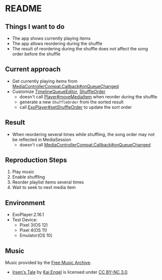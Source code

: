 # README

## Things I want to do

* The app shows currently playing items
* The app allows reordering during the shuffle
* The result of reordering during the shuffle does not affect the song order before the shuffle

## Current approach

* Get currently playing items from [MediaControllerCompat.Callback#onQueueChanged](https://developer.android.com/reference/kotlin/android/support/v4/media/session/MediaControllerCompat.Callback#onqueuechanged)
* Customize [TimelineQueueEditor](https://exoplayer.dev/doc/reference/com/google/android/exoplayer2/ext/mediasession/TimelineQueueEditor.html), [ShuffleOrder](https://exoplayer.dev/doc/reference/com/google/android/exoplayer2/source/ShuffleOrder.html)
  * doesn't call [Player#moveMediaItem](https://exoplayer.dev/doc/reference/com/google/android/exoplayer2/Player.html#moveMediaItem(int,int)) when reorder during the shuffle
  * generate a new `ShuffleOrder` from the sorted result
  * call [ExoPlayer#setShuffleOrder](https://exoplayer.dev/doc/reference/com/google/android/exoplayer2/ExoPlayer.html#setShuffleOrder(com.google.android.exoplayer2.source.ShuffleOrder)) to update the sort order

## Result

* When reordering several times while shuffling, the song order may not be reflected in MediaSession
  * doesn't call [MediaControllerCompat.Callback#onQueueChanged](https://developer.android.com/reference/kotlin/android/support/v4/media/session/MediaControllerCompat.Callback#onqueuechanged)

## Reproduction Steps

1. Play music
1. Enable shuffling
1. Reorder playlist items several times
1. Wait to seek to next media item

## Environment

* ExoPlayer:2.16.1
* Test Device:
  * Pixel 3(OS 12)
  * Pixel 4(OS 11)
  * Emulator(OS 10)

## Music

Music provided by the [Free Music Archive](http://freemusicarchive.org/).

* [Irsen's Tale](http://freemusicarchive.org/music/Kai_Engel/Irsens_Tale/) by
[Kai Engel](http://freemusicarchive.org/music/Kai_Engel/) is licensed under [CC BY-NC 3.0](https://creativecommons.org/licenses/by-nc/3.0/).
